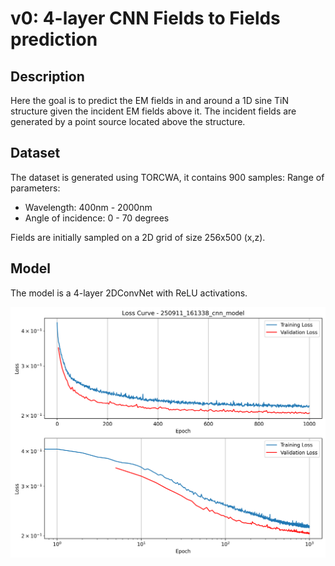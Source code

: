 # v0: 4-layer CNN Fields to Fields prediction

## Description
Here the goal is to predict the EM fields in and around a 1D sine TiN structure given the incident EM fields above it. The incident fields are generated by a point source located above the structure.

## Dataset
The dataset is generated using TORCWA, it contains 900 samples:
Range of parameters:
- Wavelength: 400nm - 2000nm
- Angle of incidence: 0 - 70 degrees

Fields are initially sampled on a 2D grid of size 256x500 (x,z).

## Model
The model is a 4-layer 2DConvNet with ReLU activations.

![loss](assets/ex_loss.png)